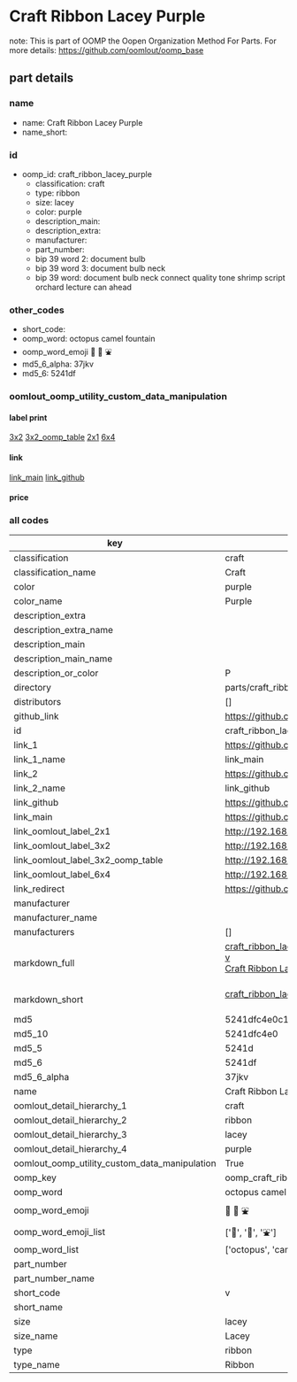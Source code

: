 # Craft Ribbon Lacey Purple  

note: This is part of OOMP the Oopen Organization Method For Parts. For more details: https://github.com/oomlout/oomp_base

##  part details
  







### name
* name: Craft Ribbon Lacey Purple
* name_short: 
### id
* oomp_id: craft_ribbon_lacey_purple
  * classification: craft
  * type: ribbon
  * size: lacey
  * color: purple
  * description_main: 
  * description_extra: 
  * manufacturer: 
  * part_number: 
  * bip 39 word 2: document bulb
  * bip 39 word 3: document bulb neck
  * bip 39 word: document bulb neck connect quality tone shrimp script orchard lecture can ahead

### other_codes
* short_code: 
* oomp_word: octopus camel fountain
* oomp_word_emoji :octopus: :camel: :fountain:
* md5_6_alpha: 37jkv
* md5_6: 5241df






### oomlout_oomp_utility_custom_data_manipulation
#### label print
[3x2](http://192.168.1.245:1112/?label=oomp%2037jkv)
[3x2_oomp_table](http://192.168.1.108:1112/?label=oomp%2037jkv)
[2x1](http://192.168.1.242:1112/?label=oomp%2037jkv)
[6x4](http://192.168.1.55:1112/?label=oomp%2037jkv)    

#### link

[link_main](https://github.com/oomlout/oomlout_oomp_version_1_messy/tree/main/parts/craft_ribbon_lacey_purple) [link_github](https://github.com/oomlout/oomlout_oomp_version_1_messy/tree/main/parts/craft_ribbon_lacey_purple)                             

#### price







### all codes 
| key | value |  
| --- | --- |  
| classification | craft |  
| classification_name | Craft |  
| color | purple |  
| color_name | Purple |  
| description_extra |  |  
| description_extra_name |  |  
| description_main |  |  
| description_main_name |  |  
| description_or_color | P  |  
| directory | parts/craft_ribbon_lacey_purple |  
| distributors | [] |  
| github_link | https://github.com/oomlout/oomlout_oomp_part_src/tree/main/parts/craft_ribbon_lacey_purple |  
| id | craft_ribbon_lacey_purple |  
| link_1 | https://github.com/oomlout/oomlout_oomp_version_1_messy/tree/main/parts/craft_ribbon_lacey_purple |  
| link_1_name | link_main |  
| link_2 | https://github.com/oomlout/oomlout_oomp_version_1_messy/tree/main/parts/craft_ribbon_lacey_purple |  
| link_2_name | link_github |  
| link_github | https://github.com/oomlout/oomlout_oomp_version_1_messy/tree/main/parts/craft_ribbon_lacey_purple |  
| link_main | https://github.com/oomlout/oomlout_oomp_version_1_messy/tree/main/parts/craft_ribbon_lacey_purple |  
| link_oomlout_label_2x1 | http://192.168.1.242:1112/?label=oomp%2037jkv |  
| link_oomlout_label_3x2 | http://192.168.1.245:1112/?label=oomp%2037jkv |  
| link_oomlout_label_3x2_oomp_table | http://192.168.1.108:1112/?label=oomp%2037jkv |  
| link_oomlout_label_6x4 | http://192.168.1.55:1112/?label=oomp%2037jkv |  
| link_redirect | https://github.com/oomlout/oomlout_oomp_version_1_messy/tree/main/parts/craft_ribbon_lacey_purple |  
| manufacturer |  |  
| manufacturer_name |  |  
| manufacturers | [] |  
| markdown_full | [craft_ribbon_lacey_purple](none)<br>[v](none)<br>[Craft Ribbon Lacey Purple](none)<br><br> |  
| markdown_short | [craft_ribbon_lacey_purple](none)<br><br> |  
| md5 | 5241dfc4e0c1b8e7915792f327477a03 |  
| md5_10 | 5241dfc4e0 |  
| md5_5 | 5241d |  
| md5_6 | 5241df |  
| md5_6_alpha | 37jkv |  
| name | Craft Ribbon Lacey Purple |  
| oomlout_detail_hierarchy_1 | craft |  
| oomlout_detail_hierarchy_2 | ribbon |  
| oomlout_detail_hierarchy_3 | lacey |  
| oomlout_detail_hierarchy_4 | purple |  
| oomlout_oomp_utility_custom_data_manipulation | True |  
| oomp_key | oomp_craft_ribbon_lacey_purple |  
| oomp_word | octopus camel fountain |  
| oomp_word_emoji | :octopus: :camel: :fountain: |  
| oomp_word_emoji_list | [':octopus:', ':camel:', ':fountain:'] |  
| oomp_word_list | ['octopus', 'camel', 'fountain'] |  
| part_number |  |  
| part_number_name |  |  
| short_code | v |  
| short_name |  |  
| size | lacey |  
| size_name | Lacey |  
| type | ribbon |  
| type_name | Ribbon |  
